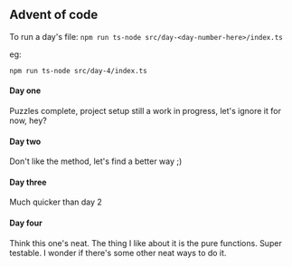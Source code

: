 ## Advent of code

To run a day's file:
`npm run ts-node src/day-<day-number-here>/index.ts`

eg:

    npm run ts-node src/day-4/index.ts

#### Day one

Puzzles complete, project setup still a work in progress, let's ignore it for now, hey?

#### Day two

Don't like the method, let's find a better way ;)

#### Day three

Much quicker than day 2

#### Day four

Think this one's neat. The thing I like about it is the pure functions. Super testable. I wonder if there's some other neat ways to do it.
